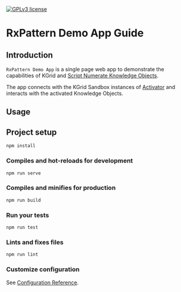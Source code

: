 [![GPLv3 license](https://img.shields.io/badge/License-GPLv3-blue.svg)](http://perso.crans.org/besson/LICENSE.html)

# RxPattern Demo App Guide

## Introduction

`RxPattern Demo App` is a single page web app to demonstrate the capabilities of KGrid and [Script Numerate Knowledge Objects](https://kgrid-objects.github.io/script-numerate/).

The app connects with the KGrid Sandbox instances of [Activator](https://activator.kgrid.org) and interacts with the activated Knowledge Objects.


## Usage

## Project setup
```
npm install
```

### Compiles and hot-reloads for development
```
npm run serve
```

### Compiles and minifies for production
```
npm run build
```

### Run your tests
```
npm run test
```

### Lints and fixes files
```
npm run lint
```

### Customize configuration
See [Configuration Reference](https://cli.vuejs.org/config/).
